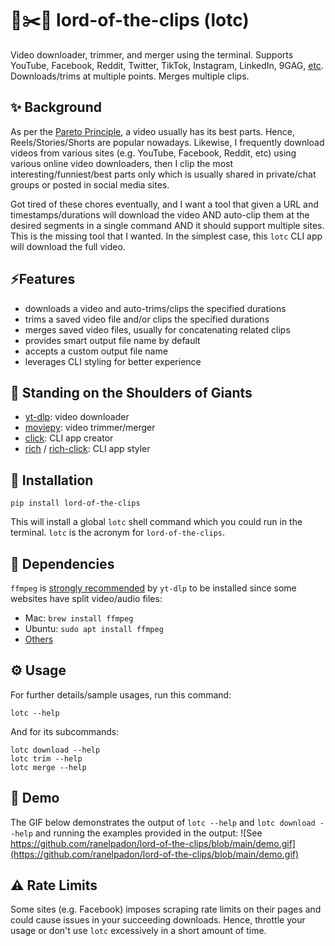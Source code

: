 # 🎥✂️🔗 lord-of-the-clips (lotc)
Video downloader, trimmer, and merger using the terminal. Supports YouTube, Facebook, Reddit, Twitter, TikTok, Instagram, LinkedIn, 9GAG, [etc](https://github.com/yt-dlp/yt-dlp/blob/master/supportedsites.md). Downloads/trims at multiple points. Merges multiple clips.

## ✨ Background
As per the [Pareto Principle](https://en.wikipedia.org/wiki/Pareto_principle), a video usually has its best parts. Hence, Reels/Stories/Shorts are popular nowadays. Likewise, I frequently download videos from various sites (e.g. YouTube, Facebook, Reddit, etc) using various online video downloaders, then I clip the most interesting/funniest/best parts only which is usually shared in private/chat groups or posted in social media sites.

Got tired of these chores eventually, and I want a tool that given a URL and timestamps/durations will download the video AND auto-clip them at the desired segments in a single command AND it should support multiple sites. This is the missing tool that I wanted. In the simplest case, this `lotc` CLI app will download the full video.

## ⚡Features
- downloads a video and auto-trims/clips the specified durations
- trims a saved video file and/or clips the specified durations
- merges saved video files, usually for concatenating related clips
- provides smart output file name by default
- accepts a custom output file name
- leverages CLI styling for better experience

## 🦾 Standing on the Shoulders of Giants
- [yt-dlp](https://github.com/yt-dlp/yt-dlp): video downloader
- [moviepy](https://github.com/Zulko/moviepy): video trimmer/merger
- [click](https://github.com/pallets/click/): CLI app creator
- [rich](https://github.com/Textualize/rich) / [rich-click](https://github.com/ewels/rich-click/): CLI app styler

## 🔨 Installation

```shell
pip install lord-of-the-clips
```

This will install a global `lotc` shell command which you could run in the terminal.
`lotc` is the acronym for `lord-of-the-clips`.

## 🔧 Dependencies

`ffmpeg` is [strongly recommended](https://github.com/yt-dlp/yt-dlp#strongly-recommended) by `yt-dlp` to be installed since some websites have split video/audio files:
- Mac: `brew install ffmpeg`
- Ubuntu: `sudo apt install ffmpeg`
- [Others](https://ffmpeg.org/download.html)


## ⚙️ Usage

For further details/sample usages, run this command:

```shell
lotc --help
```

And for its subcommands:

```shell
lotc download --help
lotc trim --help
lotc merge --help
```

## 🚀 Demo
The GIF below demonstrates the output of `lotc --help` and `lotc download --help` and running the examples provided in the output:
![See https://github.com/ranelpadon/lord-of-the-clips/blob/main/demo.gif](https://github.com/ranelpadon/lord-of-the-clips/blob/main/demo.gif)

## ⚠️ Rate Limits
Some sites (e.g. Facebook) imposes scraping rate limits on their pages and could cause issues in your succeeding downloads.
Hence, throttle your usage or don't use `lotc` excessively in a short amount of time.
